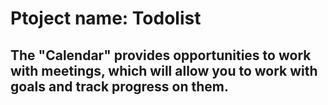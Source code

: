# Ptoject name: Todolist 
## The "Calendar" provides opportunities to work with meetings, which will allow you to work with goals and track progress on them.